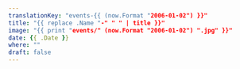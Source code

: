 ```yaml
---
translationKey: "events-{{ (now.Format "2006-01-02") }}"
title: "{{ replace .Name "-" " " | title }}"
image: "{{ print "events/" (now.Format "2006-01-02") ".jpg" }}"
date: {{ .Date }}
where: ""
draft: false
---
```

